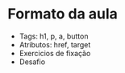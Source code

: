 # Formato da aula
- Tags: h1, p, a, button
- Atributos: href, target
- Exercicios de fixação
- Desafio
